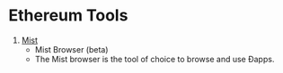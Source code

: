 Ethereum Tools
==============

1. [Mist](https://github.com/ethereum/mist)
    - Mist Browser (beta)
    - The Mist browser is the tool of choice to browse and use Ðapps.
